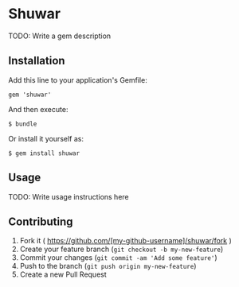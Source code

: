 # Shuwar

TODO: Write a gem description

## Installation

Add this line to your application's Gemfile:

    gem 'shuwar'

And then execute:

    $ bundle

Or install it yourself as:

    $ gem install shuwar

## Usage

TODO: Write usage instructions here

## Contributing

1. Fork it ( https://github.com/[my-github-username]/shuwar/fork )
2. Create your feature branch (`git checkout -b my-new-feature`)
3. Commit your changes (`git commit -am 'Add some feature'`)
4. Push to the branch (`git push origin my-new-feature`)
5. Create a new Pull Request
